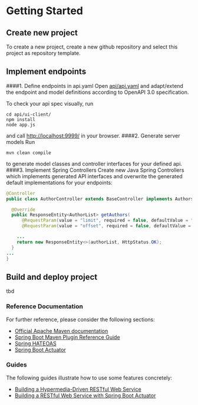 # Getting Started

## Create new project 
To create a new project, create a new github repository and select this project as repository template.
  
## Implement endpoints
####1. Define endpoints in api.yaml
Open [api/api.yaml](api/api.yaml) and adapt/extend the endpoint and  model definitions according to OpenAPI 3.0 specification.

To check your api spec visually, run
 ```
cd api/ui-client/
npm install
node app.js
 ```
and call [http://localhost:9999/](http://localhost:9999/) in your browser.
####2. Generate server models
Run 
```
mvn clean compile 
```
to generate model classes and controller interfaces for your defined api.
####3. Implement Spring Controllers
Create new Java Spring Controllers which implements generated API interfaces and overwrite the generated default implementations for your endpoints:
```java
@Controller
public class AuthorController extends BaseController implements AuthorsApi {

  @Override
  public ResponseEntity<AuthorList> getAuthors(
      @RequestParam(value = "limit", required = false, defaultValue = "10") Integer limit,
      @RequestParam(value = "offset", required = false, defaultValue = "0") Integer offset) {

    ...
    return new ResponseEntity<>(authorList, HttpStatus.OK);
  }
...
}
```

## Build and deploy project
tbd


### Reference Documentation
For further reference, please consider the following sections:

* [Official Apache Maven documentation](https://maven.apache.org/guides/index.html)
* [Spring Boot Maven Plugin Reference Guide](https://docs.spring.io/spring-boot/docs/2.2.1.RELEASE/maven-plugin/)
* [Spring HATEOAS](https://docs.spring.io/spring-boot/docs/2.2.1.RELEASE/reference/htmlsingle/#boot-features-spring-hateoas)
* [Spring Boot Actuator](https://docs.spring.io/spring-boot/docs/2.2.1.RELEASE/reference/htmlsingle/#production-ready)

### Guides
The following guides illustrate how to use some features concretely:

* [Building a Hypermedia-Driven RESTful Web Service](https://spring.io/guides/gs/rest-hateoas/)
* [Building a RESTful Web Service with Spring Boot Actuator](https://spring.io/guides/gs/actuator-service/)

